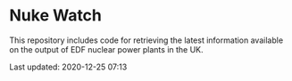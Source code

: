 # Nuke Watch

This repository includes code for retrieving the latest information available on the output of EDF nuclear power plants in the UK.

Last updated: 2020-12-25 07:13